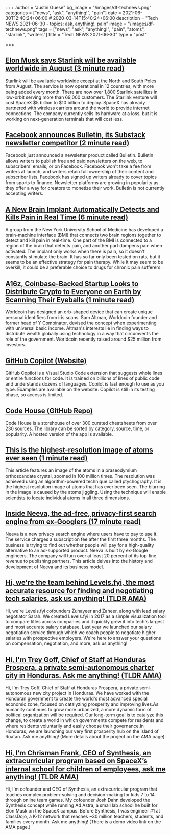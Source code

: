 +++
author = "Justin Guese"
bg_image = "/images/df-technews.png"
categories = ["news", "ask", "anything!", "pain"]
date = 2021-06-30T12:40:24+06:00 # 2020-03-14T15:40:24+06:00
description = "Tech NEWS 2021-06-30 - topics: ask, anything!, pain"
image = "/images/df-technews.png"
tags = ["news", "ask", "anything!", "pain", "atoms", "starlink", "writers"]
title = "Tech NEWS 2021-06-30"
type = "post"

+++

## [Elon Musk says Starlink will be available worldwide in August (3 minute read)](https://www.cnet.com/news/elon-musk-said-starlink-will-be-available-worldwide-in-august/)

Starlink will be available worldwide except at the North and South Poles from August. The service is now operational in 12 countries, with more being added every month. There are now over 1,800 Starlink satellites in low-orbit serving more than 69,000 customers. The Starlink venture will cost SpaceX $5 billion to $10 billion to deploy. SpaceX has already partnered with wireless carriers around the world to provide internet connections. The company currently sells its hardware at a loss, but it is working on next-generation terminals that will cost less.

## [Facebook announces Bulletin, its Substack newsletter competitor (2 minute read)](https://www.theverge.com/2021/6/29/22555957/facebook-bulletin-newsletter-subscriptions-substack-competitor)

Facebook just announced a newsletter product called Bulletin. Bulletin allows writers to publish free and paid newsletters on the web, to subscribers' emails, or on Facebook. Facebook won't take a fee from writers at launch, and writers retain full ownership of their content and subscriber lists. Facebook has signed up writers already to cover topics from sports to finance. Newsletter platforms are growing in popularity as they offer a way for creators to monetize their work. Bulletin is not currently accepting writers.

## [A New Brain Implant Automatically Detects and Kills Pain in Real Time (6 minute read)](https://singularityhub.com/2021/06/29/a-new-brain-implant-automatically-detects-and-kills-pain-in-real-time/)

A group from the New York University School of Medicine has developed a brain-machine interface (BMI) that connects two brain regions together to detect and kill pain in real-time. One part of the BMI is connected to a region of the brain that detects pain, and another part dampens pain when activated. The implant only works when there is pain, so it doesn't constantly stimulate the brain. It has so far only been tested on rats, but it seems to be an effective strategy for pain therapy. While it may seem to be overkill, it could be a preferable choice to drugs for chronic pain sufferers.

## [A16z, Coinbase-Backed Startup Looks to Distribute Crypto to Everyone on Earth by Scanning Their Eyeballs (1 minute read)](https://www.coindesk.com/a16z-coinbase-backed-startup-looks-to-distribute-crypto-to-everyone-on-earth-by-scanning-their-eyeballs-report)

Worldcoin has designed an orb-shaped device that can create unique personal identifiers from iris scans. Sam Altman, Worldcoin founder and former head of Y Combinator, devised the concept when experimenting with universal basic income. Altman's interests lie in finding ways to distribute wealth globally using technology in a way that circumvents the role of the government. Worldcoin recently raised around $25 million from investors.

## [GitHub Copilot (Website)](https://copilot.github.com/)

GitHub Copilot is a Visual Studio Code extension that suggests whole lines or entire functions for code. It is trained on billions of lines of public code and understands dozens of languages. Copilot is fast enough to use as you type. Examples are available on the website. Copilot is still in its testing phase, so access is limited.

## [Code House (GitHub Repo)](https://github.com/saviomartin/codehouse)

Code House is a storehouse of over 300 curated cheatsheets from over 230 sources. The library can be sorted by category, source, time, or popularity. A hosted version of the app is available.

## [This is the highest-resolution image of atoms ever seen (1 minute read)](https://boingboing.net/2021/06/29/this-is-the-highest-resolution-image-of-atoms-ever-seen.html)

This article features an image of the atoms in a praseodymium orthoscandate crystal, zoomed in 100 million times. The resolution was achieved using an algorithm-powered technique called ptychography. It is the highest resolution image of atoms that has ever been seen. The blurring in the image is caused by the atoms jiggling. Using the technique will enable scientists to locate individual atoms in all three dimensions.

## [Inside Neeva, the ad-free, privacy-first search engine from ex-Googlers (17 minute read)](https://www.fastcompany.com/90650719/neeva-search-engine-google-alternative-privacy-sridhar-ramaswamy-tech)

Neeva is a new privacy search engine where users have to pay to use it. The service charges a subscription fee after the first three months. The business is trying to find out whether people will pay for a high-quality alternative to an ad-supported product. Neeva is built by ex-Google engineers. The company will turn over at least 20 percent of its top-line revenue to publishing partners. This article delves into the history and development of Neeva and its business model.

## [Hi, we're the team behind Levels.fyi, the most accurate resource for finding and negotiating tech salaries, ask us anything! (TLDR AMA)](https://tldr.tech/token/6c3ef825381ee396191f77cb92dd1969?redirect=https%3A%2F%2Ftldr.tech%2Fama%2Flevels-fyi/1/0100017a5c6440dc-2af5c577-be44-4bf2-aba1-eccda0e29b1c-000000/-nJ7yACmmg8FiOtqSc9RR0cBoSXd7rCHhVqgpbLJtZg=203)

Hi, we're Levels.fyi cofounders Zuhayeer and Zaheer, along with lead salary negotiator Sarah. We created Levels.fyi in 2017 as a simple visualization tool to compare titles across companies and it quickly grew it into tech's largest and most accurate salary database. Last year we launched our salary negotiation service through which we coach people to negotiate higher salaries with prospective employers. We're here to answer your questions on compensation, negotiation, and more, ask us anything!

## [Hi, I'm Trey Goff, Chief of Staff at Honduras Prospera, a private semi-autonomous charter city in Honduras. Ask me anything! (TLDR AMA)](https://tldr.tech/token/6c3ef825381ee396191f77cb92dd1969?redirect=https%3A%2F%2Ftldr.tech%2Fama%2Ftrey-goff/1/0100017a5c6440dc-2af5c577-be44-4bf2-aba1-eccda0e29b1c-000000/87_3HqQopkA75IFDwJyT4ba_nzH-wfyLFrWFkzr1MPE=203)

Hi, I'm Trey Goff, Chief of Staff at Honduras Prospera, a private semi-autonomous new city project in Honduras. We have worked with the Honduran government to create the world's most advanced special economic zone, focused on catalyzing prosperity and improving lives.As humanity continues to grow more urbanized, a more dynamic form of political organization will be required. Our long-term goal is to catalyze this change, to create a world in which governments compete for residents and where residents voluntarily and easily choose their governance.In Honduras, we are launching our very first prosperity hub on the island of Roatan. Ask me anything! (More details about the project on the AMA page).

## [Hi, I’m Chrisman Frank, CEO of Synthesis, an extracurricular program based on SpaceX’s internal school for children of employees, ask me anything! (TLDR AMA)](https://tldr.tech/token/6c3ef825381ee396191f77cb92dd1969?redirect=https%3A%2F%2Ftldr.tech%2Fama%2Fchrisman-frank/1/0100017a5c6440dc-2af5c577-be44-4bf2-aba1-eccda0e29b1c-000000/LhPTxnFbitVKJ3MIzdxFXDGsUbke9xZT7vfeqR10XMg=203)

Hi, I'm cofounder and CEO of Synthesis, an extracurricular program that teaches complex problem-solving and decision-making for kids 7 to 14 through online team games. My cofounder Josh Dahn developed the Synthesis concept while running Ad Astra, a small lab school he built for Elon Musk on the SpaceX campus. Before Synthesis, I was engineer #1 at ClassDojo, a K-12 network that reaches ~30 million teachers, students, and families every month. Ask me anything! (There is a demo video link on the AMA page.)

